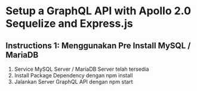 # Setup a GraphQL API with Apollo 2.0 Sequelize and Express.js

## Instructions 1: Menggunakan Pre Install MySQL / MariaDB

1. Service MySQL Server / MariaDB Server telah tersedia
2. Install Package Dependency dengan
   npm install
3. Jalankan Server GraphQL API dengan
   npm start